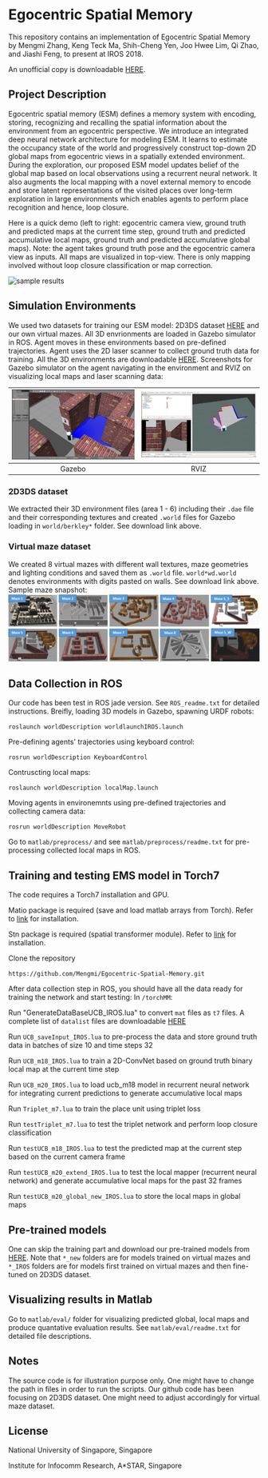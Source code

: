 # Egocentric Spatial Memory

This repository contains an implementation of Egocentric Spatial Memory by Mengmi Zhang, Keng Teck Ma, Shih-Cheng Yen, Joo Hwee Lim, Qi Zhao, and Jiashi Feng, to present at IROS 2018. 

An unofficial copy is downloadable [HERE](https://docs.wixstatic.com/ugd/d2b381_00f54856d717435792a124c30af72872.pdf).

## Project Description

Egocentric spatial memory (ESM) defines a memory system with encoding, storing, recognizing and recalling the spatial information about the environment from an egocentric perspective.	We introduce an integrated deep neural network architecture for modeling ESM. It learns to estimate the occupancy state of the world and progressively construct top-down 2D global maps from egocentric views in a spatially extended environment. During the exploration, our proposed ESM model updates belief of the global map based on local observations using a recurrent neural network. It also augments the local mapping with a novel external memory to encode and store latent representations of the visited places over long-term exploration in large environments which enables agents to perform place recognition and hence, loop closure. 

Here is a quick demo (left to right: egocentric camera view, ground truth and predicted maps at the current time step, ground truth and predicted accumulative local maps, ground truth and predicted accumulative global maps). Note: the agent takes ground truth pose and the egocentric camera view as inputs. All maps are visualized in top-view. There is only mapping involved without loop closure classification or map correction.

![sample results](gif/IROS.gif)

## Simulation Environments

We used two datasets for training our ESM model: 2D3DS dataset [HERE](http://buildingparser.stanford.edu/dataset.html) and our own virtual mazes. All 3D envrionments are loaded in Gazebo simulator in ROS. Agent moves in these environments based on pre-defined trajectories. Agent uses the 2D laser scanner to collect ground truth data for training. All the 3D environments are downloadable [HERE](https://drive.google.com/file/d/1lcqF2PByz4i8B1b4wpctzgRuNXtE_JXK/view?usp=sharing). Screenshots for Gazebo simulator on the agent navigating in the environment and RVIZ on visualizing local maps and laser scanning data:

| [![gazebo](gif/Capture2.JPG)](gif/Capture2.JPG)  | [![rviz](gif/Capture1.JPG)](gif/Capture1.JPG) 
|:---:|:---:|
| Gazebo | RVIZ | 

### 2D3DS dataset
We extracted their 3D environment files (area 1 - 6) including their ```.dae``` file and their corresponding textures and created ```.world``` files for Gazebo loading in ```world/berkley*``` folder. See download link above. 

### Virtual maze dataset
We created 8 virtual mazes with different wall textures, maze geometries and lighting conditions and saved them as ```.world``` file. ```world*wd.world``` denotes environments with digits pasted on walls. See download link above. Sample maze snapshot:
![virtual mazes](gif/Capture3.jpg)
 

## Data Collection in ROS
Our code has been test in ROS jade version. See ```ROS_readme.txt``` for detailed instructions. Breifly, loading 3D models in Gazebo, spawning URDF robots:
```
roslaunch worldDescription worldlaunchIROS.launch
```
Pre-defining agents' trajectories using keyboard control:
```
rosrun worldDescription KeyboardControl
```
Contruscting local maps:  
```
roslaunch worldDescription localMap.launch
```
Moving agents in environemnts using pre-defined trajectories and collecting camera data:
```
rosrun worldDescription MoveRobot
```
Go to ```matlab/preprocess/``` and see ```matlab/preprocess/readme.txt``` for pre-processing collected local maps in ROS.

## Training and testing EMS model in Torch7

The code requires a Torch7 installation and GPU. 

Matio package is required (save and load matlab arrays from Torch). Refer to [link](https://github.com/soumith/matio-ffi.torch) for installation. 

Stn package is required (spatial transformer module). Refer to [link](https://github.com/qassemoquab/stnbhwd) for installation.

Clone the repository
```
https://github.com/Mengmi/Egocentric-Spatial-Memory.git
```
After data collection step in ROS, you should have all the data ready for training the network and start testing:
In ```/torchMM```:

Run "GenerateDataBaseUCB_IROS.lua" to convert ```mat``` files as ```t7``` files. A complete list of ```datalist``` files are downloadable [HERE](https://drive.google.com/open?id=1yTDMc7UudvmbOv-P2D9SowDsc6gG894x)

Run ```UCB_saveInput_IROS.lua``` to pre-process the data and store ground truth data in batches of size 10 and time steps 32

Run ```UCB_m18_IROS.lua``` to train a 2D-ConvNet based on ground truth binary local map at the current time step

Run ```UCB_m20_IROS.lua``` to load ucb_m18 model in recurrent neural network for integrating current predictions to generate accumulative local maps

Run ```Triplet_m7.lua``` to train the place unit using triplet loss

Run ```testTriplet_m7.lua``` to test the triplet network and perform loop closure classification

Run ```testUCB_m18_IROS.lua``` to test the predicted map at the current step based on the current camera frame

Run ```testUCB_m20_extend_IROS.lua``` to test the local mapper (recurrent neural network) and generate accumulative local maps for the past 32 frames

Run ```testUCB_m20_global_new_IROS.lua``` to store the local maps in global maps

## Pre-trained models

One can skip the training part and download our pre-trained models from [HERE](https://drive.google.com/open?id=1d19BO_oRkLoKsqr42HIJFQVMtYn4li3h). Note that ```*_new``` folders are for models trained on virtual mazes and ```*_IROS``` folders are for models first trained on virtual mazes and then fine-tuned on 2D3DS dataset.

## Visualizing results in Matlab

Go to ```matlab/eval/``` folder for visualizing predicted global, local maps and produce quantative evaluation results. See ```matlab/eval/readme.txt``` for detailed file descriptions.

## Notes

The source code is for illustration purpose only. One might have to change the path in files in order to run the scripts. Our github code has been focusing on 2D3DS dataset. One might need to adjust accordingly for virtual maze dataset.

## License

National University of Singapore, Singapore

Institute for Infocomm Research, A*STAR, Singapore

